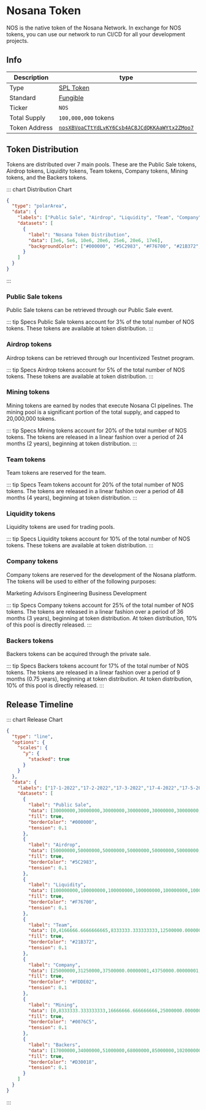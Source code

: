 # Nosana Token <Badge type="tip" text="mainnet" vertical="middle" />

NOS is the native token of the Nosana Network. In exchange for NOS tokens, 
you can use our network to run CI/CD for all your development projects.

## Info

| Description   | type                                                                                                                             |
|---------------|----------------------------------------------------------------------------------------------------------------------------------|
| Type          | [SPL Token](https://spl.solana.com/token)                                                                                        |
| Standard      | [Fungible](https://docs.metaplex.com/programs/token-metadata/token-standard#the-fungible-standard)                               |
| Ticker        | `NOS`                                                                                                                            |
| Total Supply  | `100,000,000` tokens                                                                                                             |
| Token Address | [`nosXBVoaCTtYdLvKY6Csb4AC8JCdQKKAaWYtx2ZMoo7`](https://explorer.solana.com/address/nosXBVoaCTtYdLvKY6Csb4AC8JCdQKKAaWYtx2ZMoo7) |

## Token Distribution

Tokens are distributed over 7 main pools.
These are the Public Sale tokens, Airdrop tokens, Liquidity tokens, Team tokens, Company tokens, Mining tokens,
and the Backers tokens.

::: chart Distribution Chart
```json
{
  "type": "polarArea",
  "data": {
    "labels": ["Public Sale", "Airdrop", "Liquidity", "Team", "Company", "Mining", "Backers"],
    "datasets": [
      {
        "label": "Nosana Token Distribution",
        "data": [3e6, 5e6, 10e6, 20e6, 25e6, 20e6, 17e6],
        "backgroundColor": ["#000000", "#5C2983", "#F76700", "#21B372", "#FDDE02", "#0076C5", "#D30018"]
      }
    ]
  }
}
```
:::

### Public Sale tokens

Public Sale tokens can be retrieved through our Public Sale event.

::: tip Specs
Public Sale tokens account for 3% of the total number of NOS tokens. These tokens are available at token distribution.
:::

### Airdrop tokens

Airdrop tokens can be retrieved through our Incentivized Testnet program.

::: tip Specs
Airdrop tokens account for 5% of the total number of NOS tokens. These tokens are available at token distribution.
:::

### Mining tokens

Mining tokens are earned by nodes that execute Nosana CI pipelines. The mining pool is a significant portion of the total supply, and capped to 20,000,000 tokens.

::: tip Specs
Mining tokens account for 20% of the total number of NOS tokens. The tokens are released in a linear fashion over a period of 24 months (2 years), beginning at token distribution.
:::

### Team tokens

Team tokens are reserved for the team.

::: tip Specs
Team tokens account for 20% of the total number of NOS tokens. The tokens are released in a linear fashion over a period of 48 months (4 years), beginning at token distribution.
:::

### Liquidity tokens

Liquidity tokens are used for trading pools.

::: tip Specs
Liquidity tokens account for 10% of the total number of NOS tokens. These tokens are available at token distribution.
:::

### Company tokens

Company tokens are reserved for the development of the Nosana platform. The tokens will be used to either of the following purposes:

Marketing
Advisors
Engineering
Business Development

::: tip Specs
Company tokens account for 25% of the total number of NOS tokens. The tokens are released in a linear fashion over a period of 36 months (3 years), beginning at token distribution. At token distribution, 10% of this pool is directly released.
:::

### Backers tokens

Backers tokens can be acquired through the private sale.

::: tip Specs
Backers tokens account for 17% of the total number of NOS tokens. The tokens are released in a linear fashion over a period of 9 months (0.75 years), beginning at token distribution. At token distribution, 10% of this pool is directly released.
:::

## Release Timeline

::: chart Release Chart
```json
{
  "type": "line",
  "options": {
    "scales": {
      "y": {
        "stacked": true
      }
    }
  },
  "data": {
    "labels": ["17-1-2022","17-2-2022","17-3-2022","17-4-2022","17-5-2022","17-6-2022","17-7-2022","17-8-2022","17-9-2022","17-10-2022","17-11-2022","17-12-2022","17-1-2023","17-2-2023","17-3-2023","17-4-2023","17-5-2023","17-6-2023","17-7-2023","17-8-2023","17-9-2023","17-10-2023","17-11-2023","17-12-2023","17-1-2024","17-2-2024","17-3-2024","17-4-2024","17-5-2024","17-6-2024","17-7-2024","17-8-2024","17-9-2024","17-10-2024","17-11-2024","17-12-2024","17-1-2025","17-2-2025","17-3-2025","17-4-2025","17-5-2025","17-6-2025","17-7-2025","17-8-2025","17-9-2025","17-10-2025","17-11-2025","17-12-2025","17-1-2026"],
    "datasets": [
      {
        "label": "Public Sale",
        "data": [30000000,30000000,30000000,30000000,30000000,30000000,30000000,30000000,30000000,30000000,30000000,30000000,30000000,30000000,30000000,30000000,30000000,30000000,30000000,30000000,30000000,30000000,30000000,30000000,30000000,30000000,30000000,30000000,30000000,30000000,30000000,30000000,30000000,30000000,30000000,30000000,30000000,30000000,30000000,30000000,30000000,30000000,30000000,30000000,30000000,30000000,30000000,30000000,30000000],
        "fill": true,
        "borderColor": "#000000",
        "tension": 0.1
      },
      {
        "label": "Airdrop",
        "data": [50000000,50000000,50000000,50000000,50000000,50000000,50000000,50000000,50000000,50000000,50000000,50000000,50000000,50000000,50000000,50000000,50000000,50000000,50000000,50000000,50000000,50000000,50000000,50000000,50000000,50000000,50000000,50000000,50000000,50000000,50000000,50000000,50000000,50000000,50000000,50000000,50000000,50000000,50000000,50000000,50000000,50000000,50000000,50000000,50000000,50000000,50000000,50000000,50000000],
        "fill": true,
        "borderColor": "#5C2983",
        "tension": 0.1
      },
      {
        "label": "Liquidity",
        "data": [100000000,100000000,100000000,100000000,100000000,100000000,100000000,100000000,100000000,100000000,100000000,100000000,100000000,100000000,100000000,100000000,100000000,100000000,100000000,100000000,100000000,100000000,100000000,100000000,100000000,100000000,100000000,100000000,100000000,100000000,100000000,100000000,100000000,100000000,100000000,100000000,100000000,100000000,100000000,100000000,100000000,100000000,100000000,100000000,100000000,100000000,100000000,100000000,100000000],
        "fill": true,
        "borderColor": "#F76700",
        "tension": 0.1
      },
      {
        "label": "Team",
        "data": [0,4166666.6666666665,8333333.333333333,12500000.000000002,16666666.666666666,20833333.333333332,25000000.000000004,29166666.66666667,33333333.333333332,37500000,41666666.666666664,45833333.333333336,50000000.00000001,54166666.66666667,58333333.33333334,62500000,66666666.666666664,70833333.33333334,75000000,79166666.66666667,83333333.33333333,87500000.00000001,91666666.66666667,95833333.33333334,100000000.00000001,104166666.66666667,108333333.33333334,112500000,116666666.66666669,120833333.33333334,125000000,129166666.66666669,133333333.33333333,137500000,141666666.6666667,145833333.33333334,150000000,154166666.6666667,158333333.33333334,162500000,166666666.66666666,170833333.33333337,175000000.00000003,179166666.66666666,183333333.33333334,187500000,191666666.6666667,195833333.33333334,200000000],
        "fill": true,
        "borderColor": "#21B372",
        "tension": 0.1
      },
      {
        "label": "Company",
        "data": [25000000,31250000,37500000.00000001,43750000.00000001,50000000,56250000,62500000,68750000,75000000.00000001,81249999.99999999,87500000,93750000,100000000,106250000.00000001,112499999.99999999,118750000,125000000,131250000,137499999.99999997,143750000.00000003,150000000,156250000,162500000,168749999.99999997,175000000.00000003,181250000,187500000,193750000,199999999.99999997,206250000.00000003,212500000,218750000,225000000,231249999.99999997,237500000.00000003,243750000,250000000,250000000,250000000,250000000,250000000,250000000,250000000,250000000,250000000,250000000,250000000,250000000,250000000],
        "fill": true,
        "borderColor": "#FDDE02",
        "tension": 0.1
      },
      {
        "label": "Mining",
        "data": [0,8333333.333333333,16666666.666666666,25000000.000000004,33333333.333333332,41666666.666666664,50000000.00000001,58333333.33333334,66666666.666666664,75000000,83333333.33333333,91666666.66666667,100000000.00000001,108333333.33333334,116666666.66666669,125000000,133333333.33333333,141666666.6666667,150000000,158333333.33333334,166666666.66666666,175000000.00000003,183333333.33333334,191666666.6666667,200000000,200000000,200000000,200000000,200000000,200000000,200000000,200000000,200000000,200000000,200000000,200000000,200000000,200000000,200000000,200000000,200000000,200000000,200000000,200000000,200000000,200000000,200000000,200000000,200000000],
        "fill": true,
        "borderColor": "#0076C5",
        "tension": 0.1
      },
      {
        "label": "Backers",
        "data": [17000000,34000000,51000000,68000000,85000000,102000000.00000001,119000000.00000003,136000000,153000000.00000003,170000000,170000000,170000000,170000000,170000000,170000000,170000000,170000000,170000000,170000000,170000000,170000000,170000000,170000000,170000000,170000000,170000000,170000000,170000000,170000000,170000000,170000000,170000000,170000000,170000000,170000000,170000000,170000000,170000000,170000000,170000000,170000000,170000000,170000000,170000000,170000000,170000000,170000000,170000000,170000000],
        "fill": true,
        "borderColor": "#D30018",
        "tension": 0.1
      }
    ]
  }
}
```
:::
